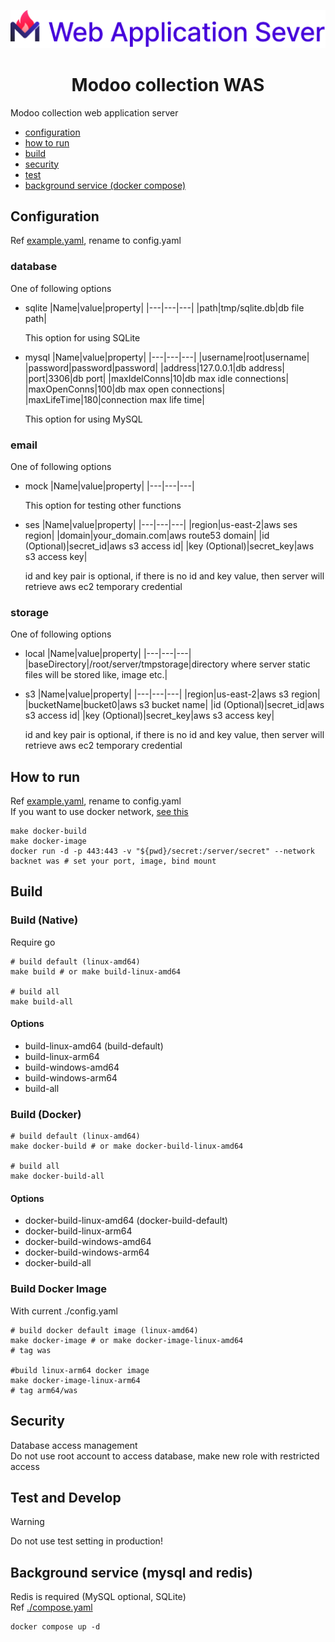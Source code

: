 ![was_image](./docs/was.png)

<div align="center">
<h1>Modoo collection WAS</h1>
</div>

Modoo collection web application server

- [configuration](#configuration)
- [how to run](#how-to-run)
- [build](#build)
- [security](#security)
- [test](#test-and-develop)
- [background service (docker compose)](#background-service-mysql-and-redis)

## Configuration

Ref [example.yaml](./example.yaml), rename to config.yaml

### database

One of following options

- sqlite 
  |Name|value|property|
  |---|---|---|
  |path|tmp/sqlite.db|db file path|

  This option for using SQLite  

- mysql
  |Name|value|property|
  |---|---|---|
  |username|root|username|
  |password|password|password|
  |address|127.0.0.1|db address|
  |port|3306|db port|
  |maxIdelConns|10|db max idle connections|
  |maxOpenConns|100|db max open connections|
  |maxLifeTime|180|connection max life time|

  This option for using MySQL    

### email

One of following options

- mock
  |Name|value|property|
  |---|---|---|

  This option for testing other functions

- ses
  |Name|value|property|
  |---|---|---|
  |region|us-east-2|aws ses region|
  |domain|your_domain.com|aws route53 domain|
  |id (Optional)|secret_id|aws s3 access id|
  |key (Optional)|secret_key|aws s3 access key|

  id and key pair is optional, if there is no id and key value, then server will retrieve aws ec2 temporary credential

### storage

One of following options

- local
  |Name|value|property|
  |---|---|---|
  |baseDirectory|/root/server/tmpstorage|directory where server static files will be stored like, image etc.|

- s3
  |Name|value|property|
  |---|---|---|
  |region|us-east-2|aws s3 region|
  |bucketName|bucket0|aws s3 bucket name|
  |id (Optional)|secret_id|aws s3 access id|
  |key (Optional)|secret_key|aws s3 access key|

  id and key pair is optional, if there is no id and key value, then server will retrieve aws ec2 temporary credential

## How to run

Ref [example.yaml](./example.yaml), rename to config.yaml  
If you want to use docker network, [see this](https://docs.docker.com/network/)

```console
make docker-build
make docker-image
docker run -d -p 443:443 -v "${pwd}/secret:/server/secret" --network backnet was # set your port, image, bind mount
```

## Build
### Build (Native)

Require go

```console
# build default (linux-amd64)
make build # or make build-linux-amd64

# build all
make build-all
```

#### Options

- build-linux-amd64 (build-default)
- build-linux-arm64
- build-windows-amd64
- build-windows-arm64
- build-all

### Build (Docker)

```console
# build default (linux-amd64)
make docker-build # or make docker-build-linux-amd64

# build all
make docker-build-all
```

#### Options

- docker-build-linux-amd64 (docker-build-default)
- docker-build-linux-arm64
- docker-build-windows-amd64
- docker-build-windows-arm64
- docker-build-all

### Build Docker Image

With current ./config.yaml

```console
# build docker default image (linux-amd64)
make docker-image # or make docker-image-linux-amd64
# tag was

#build linux-arm64 docker image
make docker-image-linux-arm64
# tag arm64/was
```

## Security

Database access management  
Do not use root account to access database, make new role with restricted access

## Test and Develop

> [!WARNING]
> Do not use test setting in production!

## Background service (mysql and redis)
Redis is required (MySQL optional, SQLite)  
Ref [./compose.yaml](./compose.yaml)

```console
docker compose up -d
```

